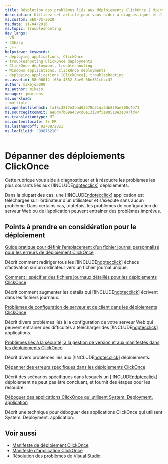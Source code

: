 ```yaml
---
title: Résolution des problèmes liés aux déploiements ClickOnce | Microsoft Docs
description: Utilisez cet article pour vous aider à diagnostiquer et à résoudre les problèmes les plus courants liés aux déploiements ClickOnce.
ms.custom: SEO-VS-2020
ms.date: 11/04/2016
ms.topic: troubleshooting
dev_langs:
- VB
- CSharp
- C++
helpviewer_keywords:
- deploying applications, ClickOnce
- troubleshooting ClickOnce deployments
- ClickOnce deployment, troubleshooting
- Windows applications, ClickOnce deployments
- deploying applications [ClickOnce], troubleshooting
ms.assetid: 58e90012-f68b-4852-8ae9-58e361cbcc32
author: mikejo5000
ms.author: mikejo
manager: jmartens
ms.workload:
- multiple
ms.openlocfilehash: fa16c38f7e2bad03578d51da6db829ae708c4e71
ms.sourcegitcommit: ae6d47b09a439cd0e13180f5e89510e3e347fd47
ms.translationtype: MT
ms.contentlocale: fr-FR
ms.lasthandoff: 02/08/2021
ms.locfileid: "99876210"
---
```

# <a name="troubleshoot-clickonce-deployments"></a>Dépanner des déploiements ClickOnce
Cette rubrique vous aide à diagnostiquer et à résoudre les problèmes les plus courants liés aux [!INCLUDE[ndptecclick](../deployment/includes/ndptecclick_md.md)] déploiements.

 Dans la plupart des cas, une [!INCLUDE[ndptecclick](../deployment/includes/ndptecclick_md.md)] application est téléchargée sur l’ordinateur d’un utilisateur et s’exécute sans aucun problème. Dans certains cas, toutefois, les problèmes de configuration du serveur Web ou de l’application peuvent entraîner des problèmes imprévus.

## <a name="deployment-considerations"></a>Points à prendre en considération pour le déploiement

 [Guide pratique pour définir l’emplacement d’un fichier journal personnalisé pour les erreurs de déploiement ClickOnce](../deployment/how-to-set-a-custom-log-file-location-for-clickonce-deployment-errors.md)

 Décrit comment rediriger tous les [!INCLUDE[ndptecclick](../deployment/includes/ndptecclick_md.md)] échecs d’activation sur un ordinateur vers un fichier journal unique.

 [Comment : spécifier des fichiers journaux détaillés pour les déploiements ClickOnce](../deployment/how-to-specify-verbose-log-files-for-clickonce-deployments.md)

 Décrit comment augmenter les détails qui [!INCLUDE[ndptecclick](../deployment/includes/ndptecclick_md.md)] écrivent dans les fichiers journaux.

 [Problèmes de configuration de serveur et de client dans les déploiements ClickOnce](../deployment/server-and-client-configuration-issues-in-clickonce-deployments.md)

 Décrit divers problèmes liés à la configuration de votre serveur Web qui peuvent entraîner des difficultés à télécharger des [!INCLUDE[ndptecclick](../deployment/includes/ndptecclick_md.md)] applications.

 [Problèmes liés à la sécurité, à la gestion de version et aux manifestes dans les déploiements ClickOnce](../deployment/security-versioning-and-manifest-issues-in-clickonce-deployments.md)

 Décrit divers problèmes liés aux [!INCLUDE[ndptecclick](../deployment/includes/ndptecclick_md.md)] déploiements.

 [Dépanner des erreurs spécifiques dans les déploiements ClickOnce](../deployment/troubleshooting-specific-errors-in-clickonce-deployments.md)

 Décrit des scénarios spécifiques dans lesquels un [!INCLUDE[ndptecclick](../deployment/includes/ndptecclick_md.md)] déploiement ne peut pas être concluant, et fournit des étapes pour les résoudre.

 [Déboguer des applications ClickOnce qui utilisent System. Deployment. application](../deployment/debugging-clickonce-applications-that-use-system-deployment-application.md)

 Décrit une technique pour déboguer des applications ClickOnce qui utilisent System. Deployment. application.

## <a name="see-also"></a>Voir aussi

- [Manifeste de déploiement ClickOnce](../deployment/clickonce-deployment-manifest.md)
- [Manifeste d’application ClickOnce](../deployment/clickonce-application-manifest.md)
- [Résolution des problèmes de Visual Studio](/troubleshoot/visualstudio/welcome-visual-studio/)